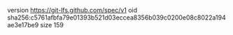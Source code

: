 version https://git-lfs.github.com/spec/v1
oid sha256:c5761afbfa79e01393b521d03eccea8356b039c0200e08c8022a194ae3e17be9
size 159
